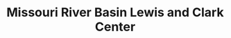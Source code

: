 ---
layout: repo
title: "Missouri River Basin Lewis and Clark Center"
id: 11726
permalink: repos/11726/
---